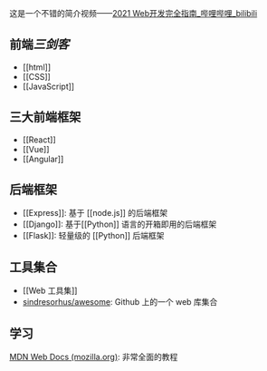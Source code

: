 这是一个不错的简介视频——[2021 Web开发完全指南_哔哩哔哩_bilibili](https://www.bilibili.com/video/BV11p4y1H7eu?from=search&seid=12920343844291216618&spm_id_from=333.337.0.0)

## 前端*三剑客*

- [[html]]
- [[CSS]]
- [[JavaScript]]

## 三大前端框架

- [[React]]
- [[Vue]]
- [[Angular]]

## 后端框架

- [[Express]]: 基于 [[node.js]] 的后端框架
- [[Django]]: 基于[[Python]] 语言的开箱即用的后端框架
- [[Flask]]: 轻量级的 [[Python]] 后端框架

## 工具集合

- [[Web 工具集]]
- [sindresorhus/awesome](https://github.com/sindresorhus/awesome#readme): Github 上的一个 web 库集合

## 学习

[MDN Web Docs (mozilla.org)](https://developer.mozilla.org/zh-CN/): 非常全面的教程

